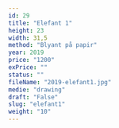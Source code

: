 ```yaml
---
id: 29
title: "Elefant 1"
height: 23
width: 31,5
method: "Blyant på papir"
year: 2019
price: "1200"
exPrice: ""
status: ""
fileName: "2019-elefant1.jpg"
medie: "drawing"
draft: "False"
slug: "elefant1"
weight: "10"
---
```

